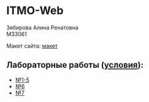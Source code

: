 # ITMO-Web

Зябирова Алина Ренатовна  
M33061

Макет сайта:
[макет](https://github.com/Raplanta/ITMO-Web/blob/main/layout.png)

## Лабораторные работы ([условия](https://docs.google.com/document/d/1ybmhKPyUyZvGaJI-3MrM9AleAW9Kzng8/edit#)):
- [№1-5](https://raplanta.github.io/ITMO-Web/Lab1-5/)
- [№6](https://raplanta.github.io/ITMO-Web/Lab6/)
- [№7](https://raplanta.github.io/ITMO-Web/Lab7/)
